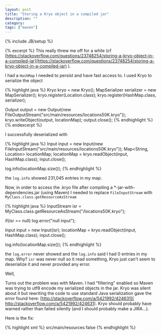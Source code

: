 ```yaml
---
layout: post
title: "Storing a Kryo object in a compiled jar"
description: ""
category:
tags: ["maven"]
---
```

{% include JB/setup %}

{% excerpt %}
This really threw me off for a while (cf [https://stackoverflow.com/questions/23748254/storing-a-kryo-object-in-a-compiled-jar](https://stackoverflow.com/questions/23748254/storing-a-kryo-object-in-a-compiled-jar) ).

I had a `HashMap` I needed to persist and have fast access to. I used Kryo to serialize the object

{% highlight java %}
Kryo kryo = new Kryo();
MapSerializer serializer = new MapSerializer();
kryo.register(Location.class);
kryo.register(HashMap.class, serializer);

Output output = new Output(new FileOutputStream("src/main/resources/locations50K.kryo"));
kryo.writeObject(output, locationMap);
output.close();
{% endhighlight %}
{% endexcerpt %}

I successfully deserialized with

{% highlight java %}
Input input = new Input(new FileInputStream("src/main/resources/locations50K.kryo"));
Map<String, Location> locationMap;
locationMap = kryo.readObject(input, HashMap.class);
input.close();

log.info(locationMap.size());
{% endhighlight %}

the `log.info` showed 231,045 entries in my map.

Now, in order to access the .kryo file after compiling a *-jar-with-dependencies.jar (using Maven) I needed to replace `FileInputStream` with `MyClass.class.getResourceAsStream`

{% highlight java %}
InputStream isr = MyClass.class.getResourceAsStream("/locations50K.kryo");

if(isr == null)
  log.error("null input");

Input input = new Input(isr);
locationMap = kryo.readObject(input, HashMap.class);
input.close();

log.info(locationMap.size());
{% endhighlight %}

the `log.error` never showed and the `log.info` said I had 0 entries in my map. Why? `isr` was never null so it read something, Kryo just can't seem to deserialize it and never provided any error.

Well,

Turns out the problem was with Maven. I had "filtering" enabled so Maven was trying to utf8 encode my serialized objects in the jar. Kryo was silent about it but rewriting the code to use standard Java serialization gave the error found here: [http://stackoverflow.com/a/5421992/424631]( http://stackoverflow.com/a/5421992/424631). Kryo should probably have warned rather than failed silently (and I should probably make a JIRA...).

Here is the fix:

{% highlight xml %}
<resources>
  <resource>
    <directory>src/main/resources</directory>
      <!--if true Maven will try to UTF-8 encode objects, which breaks deserialization-->
        <filtering>false</filtering>
  </resource>
</resources>
{% endhighlight %}


